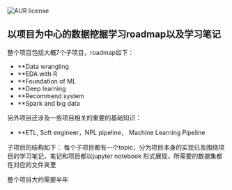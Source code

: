 ![AUR license](https://img.shields.io/aur/license/ds-nd.svg)
## 以项目为中心的数据挖掘学习roadmap以及学习笔记
整个项目包括大概7个子项目，roadmap如下：
+ **Data wrangling
+ **EDA with R
+ **Foundation of ML
+ **Deep learning
+ **Recommend system
+ **Spark and big data

另外项目还涉及一些项目相关的重要的基础知识：
+ **ETL, Soft engineer，NPL pipeline， Machine Learning Pipeline

子项目的结构如下：
每个子项目都有一个topic，分为项目本身的实现已及围绕项目的学习笔记，笔记和项目都以jupyter notebook 形式展现，所需要的数据集都在对应的文件夹里

整个项目大约需要半年
